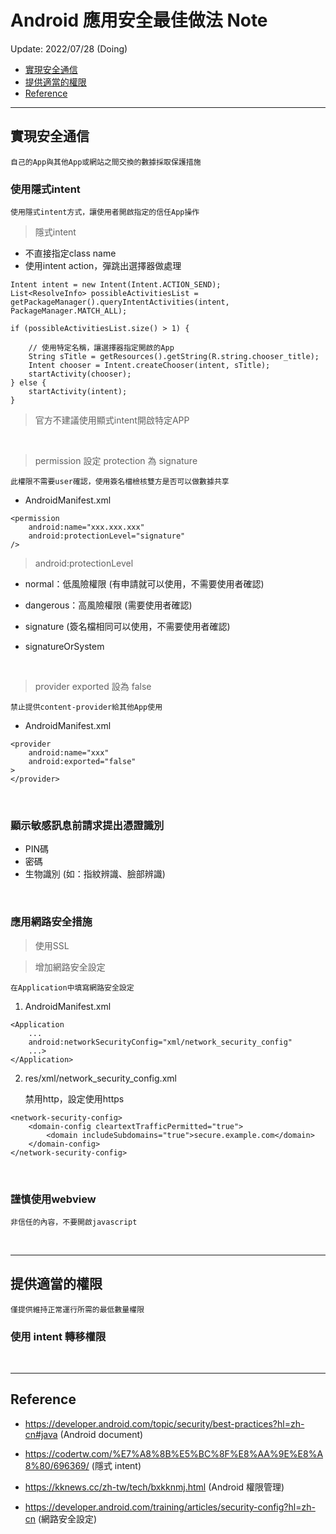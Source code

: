 # Android 應用安全最佳做法 Note

Update: 2022/07/28 (Doing)

* [實現安全通信](#實現安全通信)
* [提供適當的權限](#提供適當的權限)
* [Reference](#reference)

---

## 實現安全通信

    自己的App與其他App或網站之間交換的數據採取保護措施


### 使用隱式intent

    使用隱式intent方式，讓使用者開啟指定的信任App操作

> 隱式intent
* 不直接指定class name
* 使用intent action，彈跳出選擇器做處理

```
Intent intent = new Intent(Intent.ACTION_SEND);
List<ResolveInfo> possibleActivitiesList = getPackageManager().queryIntentActivities(intent, PackageManager.MATCH_ALL);

if (possibleActivitiesList.size() > 1) {

    // 使用特定名稱，讓選擇器指定開啟的App
    String sTitle = getResources().getString(R.string.chooser_title);
    Intent chooser = Intent.createChooser(intent, sTitle);
    startActivity(chooser);
} else {
    startActivity(intent);
}
```

> 官方不建議使用顯式intent開啟特定APP

<br/>

> permission 設定 protection 為 signature

    此權限不需要user確認，使用簽名檔檢核雙方是否可以做數據共享

- AndroidManifest.xml
```
<permission
    android:name="xxx.xxx.xxx"
    android:protectionLevel="signature"
/>
```

> android:protectionLevel

* normal：低風險權限
(有申請就可以使用，不需要使用者確認)

* dangerous：高風險權限
(需要使用者確認)

* signature
(簽名檔相同可以使用，不需要使用者確認)

* signatureOrSystem


<br/>

> provider exported 設為 false

    禁止提供content-provider給其他App使用

- AndroidManifest.xml
```
<provider
    android:name="xxx"
    android:exported="false"
>
</provider>
```

<br/>

### 顯示敏感訊息前請求提出憑證識別
* PIN碼
* 密碼
* 生物識別 (如：指紋辨識、臉部辨識)

<br/>

### 應用網路安全措施

> 使用SSL

> 增加網路安全設定

    在Application中填寫網路安全設定

1. AndroidManifest.xml

```
<Application
    ...
    android:networkSecurityConfig="xml/network_security_config"
    ...>
</Application>
```

2. res/xml/network_security_config.xml

    禁用http，設定使用https

```
<network-security-config>
    <domain-config cleartextTrafficPermitted="true">
        <domain includeSubdomains="true">secure.example.com</domain>
    </domain-config>
</network-security-config>
```

<br/>

### 謹慎使用webview

    非信任的內容，不要開啟javascript

<br/>

---

## 提供適當的權限

    僅提供維持正常運行所需的最低數量權限

### 使用 intent 轉移權限



<br/>

---

## Reference

* https://developer.android.com/topic/security/best-practices?hl=zh-cn#java
(Android document)

* https://codertw.com/%E7%A8%8B%E5%BC%8F%E8%AA%9E%E8%A8%80/696369/
(隱式 intent)

* https://kknews.cc/zh-tw/tech/bxkknmj.html
(Android 權限管理)

* https://developer.android.com/training/articles/security-config?hl=zh-cn
(網路安全設定)